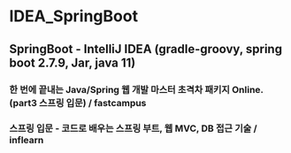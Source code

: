 # IDEA_SpringBoot
## SpringBoot - IntelliJ IDEA (gradle-groovy, spring boot 2.7.9, Jar, java 11)
### 한 번에 끝내는 Java/Spring 웹 개발 마스터 초격차 패키지 Online. (part3 스프링 입문) / fastcampus
### 스프링 입문 - 코드로 배우는 스프링 부트, 웹 MVC, DB 접근 기술 / inflearn
